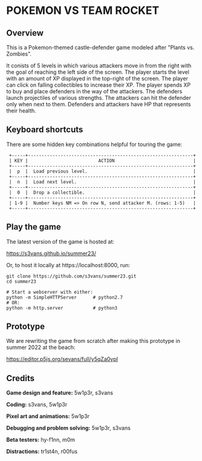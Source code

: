 # POKEMON VS TEAM ROCKET

## Overview

This is a Pokemon-themed castle-defender game modeled after "Plants vs.
Zombies".

It conists of 5 levels in which various attackers move in from the right with
the goal of reaching the left side of the screen. The player starts the level
with an amount of XP displayed in the top-right of the screen. The player can
click on falling collectibles to increase their XP. The player spends XP to buy
and place defenders in the way of the attackers. The defenders launch
projectiles of various strengths. The attackers can hit the defender only when
next to them. Defenders and attackers have HP that represents their health.

## Keyboard shortcuts

There are some hidden key combinations helpful for touring the game:

```
 +-----+-------------------------------------------------------------+
 | KEY |                          ACTION                             |
 +-----+-------------------------------------------------------------+
 |  p  |  Load previous level.                                       |
 +-----+-------------------------------------------------------------+
 |  n  |  Load next level.                                           |
 +-----+-------------------------------------------------------------+
 |  0  |  Drop a collectible.                                        |
 +-----+-------------------------------------------------------------+
 | 1-9 |  Number keys NM => On row N, send attacker M. (rows: 1-5)   |
 +-----+-------------------------------------------------------------+
```

## Play the game

The latest version of the game is hosted at: 

https://s3vans.github.io/summer23/

Or, to host it locally at https://localhost:8000, run:

```
git clone https://github.com/s3vans/summer23.git
cd summer23

# Start a webserver with either:
python -m SimpleHTTPServer      # python2.7
# OR:
python -m http.server           # python3
```

## Prototype

We are rewriting the game from scratch after making this prototype in summer
2022 at the beach:

https://editor.p5js.org/sevans/full/y5qZa0vpI

## Credits

**Game design and feature:** 5w1p3r, s3vans

**Coding:** s3vans, 5w1p3r 

**Pixel art and animations:**  5w1p3r

**Debugging and problem solving:** 5w1p3r, s3vans

**Beta testers:** hy-f1nn, m0m

**Distractions:** tr1st4n, r00fus

